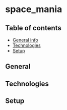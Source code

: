# space_mania
## Table of contents
* [General info](#general-info)
* [Technologies](#technologies)
* [Setup](#setup)

## General


## Technologies

	
## Setup
